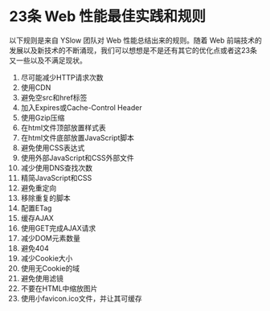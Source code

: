 # 23条 Web 性能最佳实践和规则
以下规则是来自 YSlow 团队对 Web 性能总结出来的规则。随着 Web 前端技术的发展以及新技术的不断涌现，我们可以想想是不是还有其它的优化点或者这23条又一些以及不满足现状。

1. 尽可能减少HTTP请求次数
2. 使用CDN
3. 避免空src和href标签
4. 加入Expires或Cache-Control Header
5. 使用Gzip压缩
6. 在html文件顶部放置样式表
7. 在html文件底部放置JavaScript脚本
8. 避免使用CSS表达式
9. 使用外部JavaScript和CSS外部文件
10. 减少使用DNS查找次数
11. 精简JavaScript和CSS
12. 避免重定向
13. 移除重复的脚本
14. 配置ETag
15. 缓存AJAX
16. 使用GET完成AJAX请求
17. 减少DOM元素数量
18. 避免404
19. 减少Cookie大小
20. 使用无Cookie的域
21. 避免使用滤镜
22. 不要在HTML中缩放图片
23. 使用小favicon.ico文件，并让其可缓存
